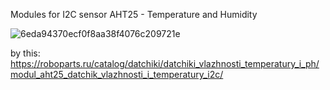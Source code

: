 Modules for I2C sensor AHT25 - Temperature and Humidity 

![6eda94370ecf0f8aa38f4076c209721e](https://github.com/alekseyProsk/Various-sensors-/assets/67463572/fe408076-ecc4-471c-9b49-38036827716d)

by this:
https://roboparts.ru/catalog/datchiki/datchiki_vlazhnosti_temperatury_i_ph/modul_aht25_datchik_vlazhnosti_i_temperatury_i2c/
